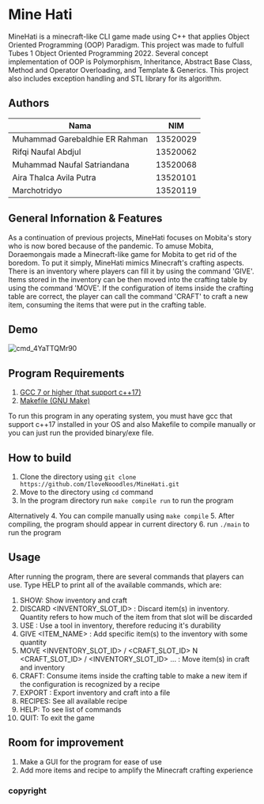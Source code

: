 # Mine Hati

MineHati is a minecraft-like CLI game made using C++ that applies Object Oriented Programming (OOP) Paradigm. This project was made to fulfull Tubes 1 Object Oriented Programming 2022. Several concept implementation of OOP is Polymorphism, Inheritance, Abstract Base Class, Method and Operator Overloading, and Template & Generics. This project also includes exception handling and STL library for its algorithm. 

## Authors

| Nama                           | NIM      |
| ------------------------------ | -------- |
| Muhammad Garebaldhie ER Rahman | 13520029 |
| Rifqi Naufal Abdjul            | 13520062 |
| Muhammad Naufal Satriandana    | 13520068 |
| Aira Thalca Avila Putra        | 13520101 |
| Marchotridyo                   | 13520119 |

## General Infornation & Features
As a continuation of previous projects, MineHati focuses on Mobita's story who is now bored because of the pandemic. To amuse Mobita, Doraemongais made a Minecraft-like game for Mobita to get rid of the boredom. To put it simply, MineHati mimics Minecraft's crafting aspects. There is an inventory where players can fill it by using the command 'GIVE'. Items stored in the inventory can be then moved into the crafting table by using the command 'MOVE'. If the configuration of items inside the crafting table are correct, the player can call the command 'CRAFT' to craft a new item, consuming the items that were put in the crafting table.

## Demo
![cmd_4YaTTQMr90](https://user-images.githubusercontent.com/29671825/160104720-63862162-5681-4928-bb31-88ff1905e27e.gif)


## Program Requirements
1. [GCC 7 or higher (that support c++17)](https://gcc.gnu.org/install/binaries.html)
2. [Makefile (GNU Make)](https://www.gnu.org/software/make/)

To run this program in any operating system, you must have gcc that support c++17 installed in your OS and also Makefile to compile manually or you can just run the provided binary/exe file.

## How to build
1. Clone the directory using `git clone https://github.com/IloveNooodles/MineHati.git`
2. Move to the directory using `cd` command
3. In the program directory run `make compile run` to run the program 

Alternatively
4. You can compile manually using `make compile`
5. After compiling, the program should appear in current directory
6. run `./main` to run the program

## Usage
After running the program, there are several commands that players can use. Type HELP to print all of the available commands, which are:
1. SHOW: Show inventory and craft
2. DISCARD <INVENTORY_SLOT_ID> <QUANTITY>: Discard item(s) in inventory. Quantity refers to how much of the item from that slot will be discarded
3. USE <slot>: Use a tool in inventory, therefore reducing it's durability
4. GIVE <ITEM_NAME> <QUANTITY>: Add specific item(s) to the inventory with some quantity
5. MOVE <INVENTORY_SLOT_ID> / <CRAFT_SLOT_ID> N <CRAFT_SLOT_ID> / <INVENTORY_SLOT_ID> ... : Move item(s) in craft and inventory
6. CRAFT: Consume items inside the crafting table to make a new item if the configuration is recognized by a recipe
7. EXPORT <FILENAME>: Export inventory and craft into a file
8. RECIPES: See all available recipe
9. HELP: To see list of commands
10. QUIT: To exit the game

## Room for improvement
1. Make a GUI for the program for ease of use
2. Add more items and recipe to amplify the Minecraft crafting experience

### copyright
